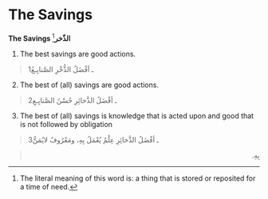 The Savings
===========

**The Savings الذّخر**[^1]

1. The best savings are good actions.

> 1ـ أفْضَلُ الذُّخْرِ الصَّنايِـعُ

2. The best of (all) savings are good actions.

> 2ـ أفْضَلُ الذَّخائِرِ حُسْنُ الصَّنايِـعِ

3. The best of (all) savings is knowledge that is acted upon and good
that is not followed by obligation

> 3ـ أفْضَلُ الذَّخائِرِ عِلْمٌ يُعْمَلُ بِهِ، ومَعْرُوفٌ لايُمَنُّ
<blockquote dir="rtl">
  <p>
بِهِ.
  </p>
</blockquote>

[^1]: The literal meaning of this word is: a thing that is stored or
reposited for a time of need.


